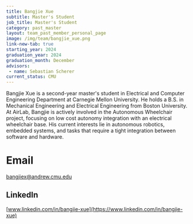 ```yaml
---
title: Bangjie Xue
subtitle: Master's Student
job_title: Master's Student
category: past_master
layout: team_past_member_personal_page
image: /img/team/bangjie_xue.png
link-new-tab: true
starting_year: 2024
graduation_year: 2024
graduation_month: December
advisors:
 - name: Sebastian Scherer
current_status: CMU
---
```



Bangjie Xue is a second-year master's student in Electrical and Computer Engineering Department at Carnegie Mellon University. He holds a B.S. in Mechanical Engineering and Electrical Engineering from Boston University. At AirLab, Bangjie is actively involved in the Autonomous Wheelchair project, focusing on low cost autonomy integration with an electrical wheelchair base. His current interests lie in autonomous robotics, embedded systems, and tasks that require a tight integration between software and hardware.

# Email #
bangjiex@andrew.cmu.edu

## LinkedIn ##
[www.linkedin.com/in/bangjie-xue](https://www.linkedin.com/in/bangjie-xue)
